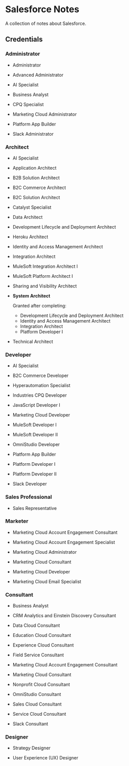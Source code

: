 # Salesforce Notes
A collection of notes about Salesforce.


## Credentials

### Administrator

- Administrator

- Advanced Administrator

- AI Specialist

- Business Analyst

- CPQ Specialist

- Marketing Cloud Administrator

- Platform App Builder

- Slack Administrator

### Architect

- AI Specialist

- Application Architect

- B2B Solution Architect

- B2C Commerce Architect

- B2C Solution Architect

- Catalyst Specialist

- Data Architect

- Development Lifecycle and Deployment Architect

- Heroku Architect

- Identity and Access Management Architect

- Integration Architect

- MuleSoft Integration Architect I

- MuleSoft Platform Architect I

- Sharing and Visibility Architect

- **System Architect**

	Granted after completing:

	- Development Lifecycle and Deployment Architect
	- Identity and Access Management Architect
	- Integration Architect
	- Platform Developer I

- Technical Architect

### Developer

- AI Specialist

- B2C Commerce Developer

- Hyperautomation Specialist

- Industries CPQ Developer

- JavaScript Developer I

- Marketing Cloud Developer

- MuleSoft Developer I

- MuleSoft Developer II

- OmniStudio Developer

- Platform App Builder

- Platform Developer I

- Platform Developer II

- Slack Developer

### Sales Professional

- Sales Representative

### Marketer

- Marketing Cloud Account Engagement Consultant

- Marketing Cloud Account Engagement Specialist

- Marketing Cloud Administrator

- Marketing Cloud Consultant

- Marketing Cloud Developer

- Marketing Cloud Email Specialist

### Consultant

- Business Analyst

- CRM Analytics and Einstein Discovery Consultant

- Data Cloud Consultant

- Education Cloud Consultant

- Experience Cloud Consultant

- Field Service Consultant

- Marketing Cloud Account Engagement Consultant

- Marketing Cloud Consultant

- Nonprofit Cloud Consultant

- OmniStudio Consultant

- Sales Cloud Consultant

- Service Cloud Consultant

- Slack Consultant

### Designer

- Strategy Designer

- User Experience (UX) Designer